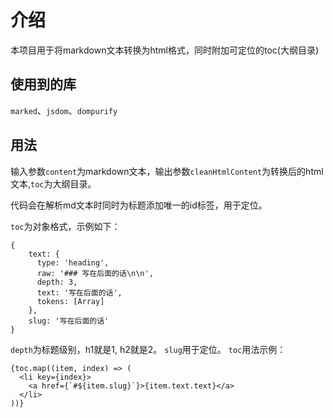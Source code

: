 # 介绍
本项目用于将markdown文本转换为html格式，同时附加可定位的toc(大纲目录)
## 使用到的库
`marked`、`jsdom`、`dompurify`
## 用法
输入参数`content`为markdown文本，输出参数`cleanHtmlContent`为转换后的html文本,`toc`为大纲目录。

代码会在解析md文本时同时为标题添加唯一的id标签，用于定位。

`toc`为对象格式，示例如下：
```
{
    text: {
      type: 'heading',
      raw: '### 写在后面的话\n\n',
      depth: 3,
      text: '写在后面的话',
      tokens: [Array]
    },
    slug: '写在后面的话'
}
  ```

`depth`为标题级别，h1就是1, h2就是2。
`slug`用于定位。
`toc`用法示例：
```
{toc.map((item, index) => (
  <li key={index}>
    <a href={`#${item.slug}`}>{item.text.text}</a>
  </li>
))}
```
